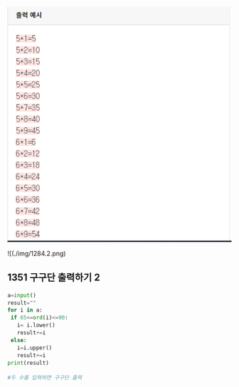 ![image-20200509114522168](./img/1351.png)

![(./img/1284.2.png)

## 1351  구구단 출력하기 2

 ```python
a=input()
result=""
for i in a:
  if 65<=ord(i)<=90:
    i= i.lower()
    result+=i
  else:
    i=i.upper()
    result+=i
print(result)

#두 수를 입력하면 구구단 출력
 ```

